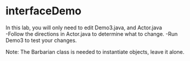 # interfaceDemo
In this lab, you will only need to edit Demo3.java, and Actor.java <br>
-Follow the directions in Actor.java to determine what to change.
-Run Demo3 to test your changes.

Note: The Barbarian class is needed to instantiate objects, leave it alone.

